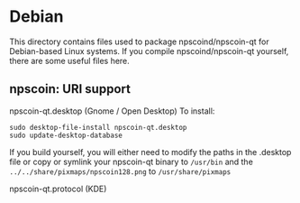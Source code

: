 
Debian
====================
This directory contains files used to package npscoind/npscoin-qt
for Debian-based Linux systems. If you compile npscoind/npscoin-qt yourself, there are some useful files here.

## npscoin: URI support ##


npscoin-qt.desktop  (Gnome / Open Desktop)
To install:

	sudo desktop-file-install npscoin-qt.desktop
	sudo update-desktop-database

If you build yourself, you will either need to modify the paths in
the .desktop file or copy or symlink your npscoin-qt binary to `/usr/bin`
and the `../../share/pixmaps/npscoin128.png` to `/usr/share/pixmaps`

npscoin-qt.protocol (KDE)

